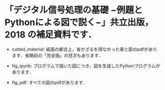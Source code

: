 # 「デジタル信号処理の基礎 −例題とPythonによる図で説く−」共立出版，2018 の補足資料です．

* cutted_material: 紙面の都合上，省かざるを得なかった章と節のpdfがあります．省略前の「完全版」の目次もあります．

* fig_ipynb: プログラムで描いた図につき，図を生成したPythonプログラムがあります．

* fig_pdf: すべての図のpdfがあります．
